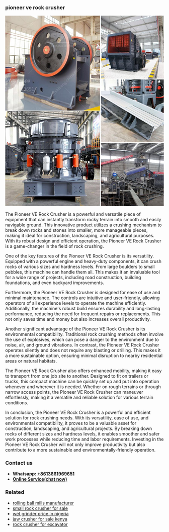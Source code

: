 <h3>pioneer ve rock crusher</h3><img src='1708663447.jpg' alt=''><p>The Pioneer VE Rock Crusher is a powerful and versatile piece of equipment that can instantly transform rocky terrain into smooth and easily navigable ground. This innovative product utilizes a crushing mechanism to break down rocks and stones into smaller, more manageable pieces, making it ideal for construction, landscaping, and agricultural purposes. With its robust design and efficient operation, the Pioneer VE Rock Crusher is a game-changer in the field of rock crushing.</p><p>One of the key features of the Pioneer VE Rock Crusher is its versatility. Equipped with a powerful engine and heavy-duty components, it can crush rocks of various sizes and hardness levels. From large boulders to small pebbles, this machine can handle them all. This makes it an invaluable tool for a wide range of projects, including road construction, building foundations, and even backyard improvements.</p><p>Furthermore, the Pioneer VE Rock Crusher is designed for ease of use and minimal maintenance. The controls are intuitive and user-friendly, allowing operators of all experience levels to operate the machine efficiently. Additionally, the machine's robust build ensures durability and long-lasting performance, reducing the need for frequent repairs or replacements. This not only saves time and money but also increases overall productivity.</p><p>Another significant advantage of the Pioneer VE Rock Crusher is its environmental compatibility. Traditional rock crushing methods often involve the use of explosives, which can pose a danger to the environment due to noise, air, and ground vibrations. In contrast, the Pioneer VE Rock Crusher operates silently and does not require any blasting or drilling. This makes it a more sustainable option, ensuring minimal disruption to nearby residential areas or natural habitats.</p><p>The Pioneer VE Rock Crusher also offers enhanced mobility, making it easy to transport from one job site to another. Designed to fit on trailers or trucks, this compact machine can be quickly set up and put into operation whenever and wherever it is needed. Whether on rough terrains or through narrow access points, the Pioneer VE Rock Crusher can maneuver effortlessly, making it a versatile and reliable solution for various terrain conditions.</p><p>In conclusion, the Pioneer VE Rock Crusher is a powerful and efficient solution for rock crushing needs. With its versatility, ease of use, and environmental compatibility, it proves to be a valuable asset for construction, landscaping, and agricultural projects. By breaking down rocks of different sizes and hardness levels, it enables smoother and safer work processes while reducing time and labor requirements. Investing in the Pioneer VE Rock Crusher will not only improve productivity but also contribute to a more sustainable and environmentally-friendly operation.</p><h3>Contact us</h3><ul><li><strong>Whatsapp:&nbsp;<a href="https://wa.me/8613661969651">+8613661969651</a></strong></li><li><a href="https://swt.shibang-china.com/?git&amp;zhl&amp;pioneer ve rock crusher"><strong>Online Service(chat now)</strong></a></li></ul><h3>Related</h3><ul><li><a href='rolling ball mills manufacturer.md'>rolling ball mills manufacturer</a></li><li><a href='small rock crusher for sale.md'>small rock crusher for sale</a></li><li><a href='wet grinder price in nigeria.md'>wet grinder price in nigeria</a></li><li><a href='jaw crusher for sale kenya.md'>jaw crusher for sale kenya</a></li><li><a href='rock crusher for excavator.md'>rock crusher for excavator</a></li></ul>